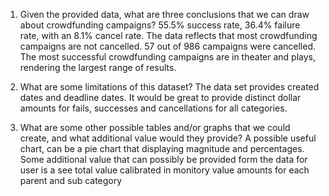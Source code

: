 
1.	Given the provided data, what are three conclusions that we can draw about crowdfunding campaigns?
55.5% success rate, 36.4% failure rate, with an 8.1% cancel rate.  The data reflects that most crowdfunding campaigns are not cancelled. 57 out of 986 campaigns were cancelled.  The most successful crowdfunding campaigns are in theater and plays, rendering the largest range of results.

2.	What are some limitations of this dataset?
The data set provides created dates and deadline dates. It  would be great to provide distinct dollar amounts for fails, successes and cancellations for all categories.

3.	What are some other possible tables and/or graphs that we could create, and what additional value would they provide?
A possible useful chart, can be a pie chart that displaying magnitude and percentages.  Some additional value that can possibly be provided form the data for user is a see total value calibrated in monitory value amounts for each parent and sub category



